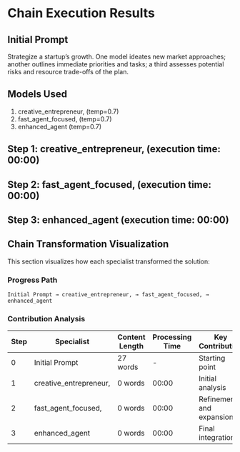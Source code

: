 # Chain Execution Results

## Initial Prompt

Strategize a startup’s growth. One model ideates new market approaches; another outlines immediate priorities and tasks; a third assesses potential risks and resource trade-offs of the plan.

## Models Used

1. creative_entrepreneur, (temp=0.7)
2. fast_agent_focused, (temp=0.7)
3. enhanced_agent (temp=0.7)

## Step 1: creative_entrepreneur, (execution time: 00:00)



## Step 2: fast_agent_focused, (execution time: 00:00)



## Step 3: enhanced_agent (execution time: 00:00)



## Chain Transformation Visualization

This section visualizes how each specialist transformed the solution:

### Progress Path

```
Initial Prompt → creative_entrepreneur, → fast_agent_focused, → enhanced_agent
```

### Contribution Analysis

| Step | Specialist | Content Length | Processing Time | Key Contribution |
|------|------------|----------------|-----------------|------------------|
| 0 | Initial Prompt | 27 words | - | Starting point |
| 1 | creative_entrepreneur, | 0 words | 00:00 | Initial analysis |
| 2 | fast_agent_focused, | 0 words | 00:00 | Refinement and expansion |
| 3 | enhanced_agent | 0 words | 00:00 | Final integration |
